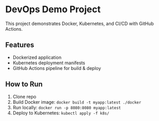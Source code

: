 # DevOps Demo Project

This project demonstrates Docker, Kubernetes, and CI/CD with GitHub Actions.

## Features
- Dockerized application
- Kubernetes deployment manifests
- GitHub Actions pipeline for build & deploy

## How to Run
1. Clone repo
2. Build Docker image: `docker build -t myapp:latest ./docker`
3. Run locally: `docker run -p 8080:8080 myapp:latest`
4. Deploy to Kubernetes: `kubectl apply -f k8s/`
